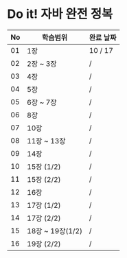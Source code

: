 # Do it! 자바 완전 정복

| No | 학습범위         | 완료 날짜 |
| ---| ---------------- | --------- |
| 01 | 1장              | 10 / 17        |
| 02 | 2장 ~ 3장        | /         |
| 03 | 4장              | /         |
| 04 | 5장              | /         |
| 05 | 6장 ~ 7장        | /         |
| 06 | 8장              | /         |
| 07 | 10장             | /         |
| 08 | 11장 ~ 13장      | /         |
| 09 | 14장             | /         |
| 10 | 15장 (1/2)       | /         |
| 11 | 15장 (2/2)       | /         |
| 12 | 16장             | /         |
| 13 | 17장 (1/2)       | /         |
| 14 | 17장 (2/2)       | /         |
| 15 | 18장 ~ 19장(1/2) | /         |
| 16 | 19장 (2/2)       | /         |
